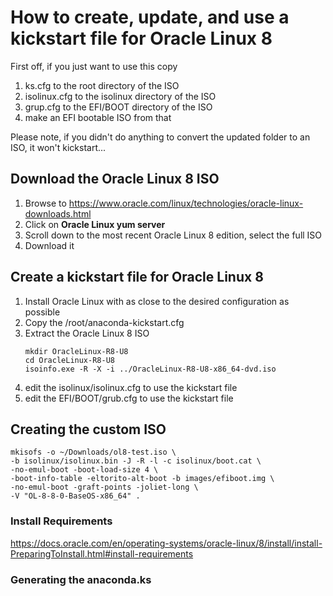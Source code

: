 # How to create, update, and use a kickstart file for Oracle Linux 8

First off, if you just want to use this copy 

1. ks.cfg to the root directory of the ISO
1. isolinux.cfg to the isolinux directory of the ISO
1. grup.cfg to the EFI/BOOT directory of the ISO
1. make an EFI bootable ISO from that

Please note, if you didn't do anything to convert the updated folder to an ISO, it won't kickstart...

## Download the Oracle Linux 8 ISO

1. Browse to https://www.oracle.com/linux/technologies/oracle-linux-downloads.html
1. Click on **Oracle Linux yum server**
1. Scroll down to the most recent Oracle Linux 8 edition, select the full ISO
1. Download it

## Create a kickstart file for Oracle Linux 8

1. Install Oracle Linux with as close to the desired configuration as possible
1. Copy the /root/anaconda-kickstart.cfg
1. Extract the Oracle Linux 8 ISO
   ```
   mkdir OracleLinux-R8-U8
   cd OracleLinux-R8-U8
   isoinfo.exe -R -X -i ../OracleLinux-R8-U8-x86_64-dvd.iso
   ```
1. edit the isolinux/isolinux.cfg to use the kickstart file
1. edit the EFI/BOOT/grub.cfg to use the kickstart file


## Creating the custom ISO

```
mkisofs -o ~/Downloads/ol8-test.iso \
-b isolinux/isolinux.bin -J -R -l -c isolinux/boot.cat \
-no-emul-boot -boot-load-size 4 \
-boot-info-table -eltorito-alt-boot -b images/efiboot.img \
-no-emul-boot -graft-points -joliet-long \
-V "OL-8-8-0-BaseOS-x86_64" .
```

### Install Requirements ###

https://docs.oracle.com/en/operating-systems/oracle-linux/8/install/install-PreparingToInstall.html#install-requirements


### Generating the anaconda.ks
